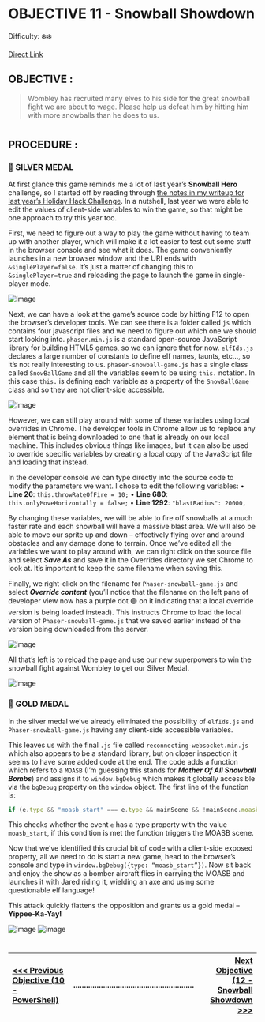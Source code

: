 # OBJECTIVE 11 - Snowball Showdown #
Difficulty: ❄️❄️

[Direct Link](https://hhc24-snowballshowdown.holidayhackchallenge.com/)

## OBJECTIVE : ##
>Wombley has recruited many elves to his side for the great snowball fight we are about to wage. Please help us defeat him by hitting him with more snowballs than he does to us.

#  

## PROCEDURE : ##
### 🥈 SILVER MEDAL ###
At first glance this game reminds me a lot of last year’s **Snowball Hero** challenge, so I started off by reading through [the notes in my writeup for last year’s Holiday Hack Challenge](https://github.com/beta-j/SANS-Holiday-Hack-Challenge-2023).  In a nutshell, last year we were able to edit the values of client-side variables to win the game, so that might be one approach to try this year too.

First, we need to figure out a way to play the game without having to team up with another player, which will make it a lot easier to test out some stuff in the browser console and see what it does.  The game conveniently launches in a new browser window and the URI ends with `&singlePlayer=false`.  It’s just a matter of changing this to `&singlePlayer=true` and reloading the page to launch the game in single-player mode. 

![image](https://github.com/user-attachments/assets/da0b0e94-1b01-48b1-b4ac-b005384fc51e)

Next, we can have a look at the game’s source code by hitting F12 to open the browser’s developer tools.  We can see there is a folder called `js` which contains four javascript files and we need to figure out which one we should start looking into.  `phaser.min.js` is a standard open-source JavaScript library for building HTML5 games, so we can ignore that for now.  `elfIds.js` declares a large number of constants to define elf names, taunts, etc…, so it’s not really interesting to us.  `phaser-snowball-game.js` has a single class called `SnowBallGame` and all the variables seem to be using `this.` notation.  In this case `this.` is defining each variable as a property of the `SnowBallGame` class and so they are not client-side accessible.  

![image](https://github.com/user-attachments/assets/64a47f29-01cf-4750-8c8a-882ffda51343)

However, we can still play around with some of these variables using local overrides in Chrome.  The developer tools in Chrome allow us to replace any element that is being downloaded to one that is already on our local machine.  This includes obvious things like images, but it can also be used to override specific variables by creating a local copy of the JavaScript file and loading that instead.

In the developer console we can type directly into the source code to modify the parameters we want.  I chose to edit the following variables:
•	**Line 26**:		`this.throwRateOfFire = 10;`
•	**Line 680**:	`this.onlyMoveHorizontally = false;`
•	**Line 1292**:	`"blastRadius": 20000,`

By changing these variables, we will be able to fire off snowballs at a much faster rate and each snowball will have a massive blast area.  We will also be able to move our sprite up and down – effectively flying over and around obstacles and any damage done to terrain.  Once we’ve edited all the variables we want to play around with, we can right click on the source file and select **_Save As_** and save it in the Overrides directory we set Chrome to look at.  It’s important to keep the same filename when saving this.

Finally, we right-click on the filename for `Phaser-snowball-game.js` and select **_Override content_** (you’ll notice that the filename on the left pane of developer view now has a purple dot 🟣 on it indicating that a local override version is being loaded instead).  This instructs Chrome to load the local version of `Phaser-snowball-game.js` that we saved earlier instead of the version being downloaded from the server.

![image](https://github.com/user-attachments/assets/d1816d97-746b-4476-adf8-0624f88b5e51)

All that’s left is to reload the page and use our new superpowers to win the snowball fight against Wombley to get our Silver Medal.

![image](https://github.com/user-attachments/assets/1fe7cebb-9789-4d43-b9a4-13b75cbedb00)


### 🥇 GOLD MEDAL ###

In the silver medal we’ve already eliminated the possibility of `elfIds.js` and  `Phaser-snowball-game.js` having any client-side accessible variables.

This leaves us with the final `.js` file called `reconnecting-websocket.min.js` which also appears to be a standard library, but on closer inspection it seems to have some added code at the end.  The code adds a function which refers to a `MOASB`  (I’m guessing this stands for **_Mother Of All Snowball Bombs_**) and assigns it to `window.bgDebug` which makes it globally accessible via the `bgDebug` property on the `window` object.  The first line of the function is:     
```javascript
if (e.type && "moasb_start" === e.type && mainScene && !mainScene.moasb_started) {
```
This checks whether the event `e` has a type property with the value `moasb_start`, if this condition is met the function triggers the MOASB scene.

Now that we’ve identified this crucial bit of code with a client-side exposed property, all we need to do is start a new game, head to the browser’s console and type in `window.bgDebug({type: “moasb_start”})`. Now sit back and enjoy the show as a bomber aircraft flies in carrying the MOASB and launches it with Jared riding it, wielding an axe and using some questionable elf language!

This attack quickly flattens the opposition and grants us a gold medal – **Yippee-Ka-Yay!**

![image](https://github.com/user-attachments/assets/7eae4eff-e7d0-46a1-b865-facec154c119)   ![image](https://github.com/user-attachments/assets/bd2c36aa-f45e-4121-bd03-fd4963aaef13)



 #
[<<< Previous Objective (10 - PowerShell)](OBJECTIVE%2010%20-%20PowerShell.md)|.........................................................| [Next Objective (12 - Snowball Showdown >>>](OBJECTIVE%2012%20-%20Microsoft%20KC7.md)|
:-|--|-:
